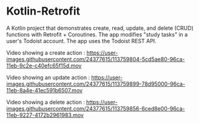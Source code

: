 # Kotlin-Retrofit
A Kotlin project that demonstrates create, read, update, and delete (CRUD) functions with Retrofit + Coroutines. The app modifies "study tasks" in a user's Todoist account. The app uses the Todoist REST API.

Video showing a create action : https://user-images.githubusercontent.com/24377615/113759804-5cd5ae80-96ca-11eb-9c2e-c40efc65f15d.mov

Video showing an update action : https://user-images.githubusercontent.com/24377615/113759899-78d95000-96ca-11eb-8a4e-41ec591b6507.mov

Video showing a delete action : https://user-images.githubusercontent.com/24377615/113759856-6ced8e00-96ca-11eb-9227-4172b2961983.mov





